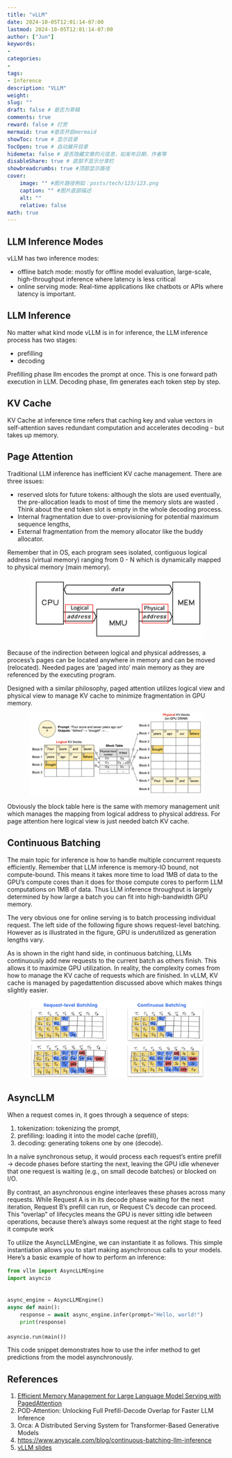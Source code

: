 ```yaml
---
title: "vLLM"
date: 2024-10-05T12:01:14-07:00
lastmod: 2024-10-05T12:01:14-07:00
author: ["Jun"]
keywords: 
- 
categories: 
- 
tags: 
- Inference
description: "VLLM"
weight:
slug: ""
draft: false # 是否为草稿
comments: true
reward: false # 打赏
mermaid: true #是否开启mermaid
showToc: true # 显示目录
TocOpen: true # 自动展开目录
hidemeta: false # 是否隐藏文章的元信息，如发布日期、作者等
disableShare: true # 底部不显示分享栏
showbreadcrumbs: true #顶部显示路径
cover:
    image: "" #图片路径例如：posts/tech/123/123.png
    caption: "" #图片底部描述
    alt: ""
    relative: false
math: true
---
```


## LLM Inference Modes
vLLM has two inference modes:
- offline batch mode: mostly for offline model evaluation, large-scale, high-throughput inference where latency is less critical 
- online serving mode: Real-time applications like chatbots or APIs where latency is important.


## LLM Inference
No matter what kind mode vLLM is in for inference, the LLM inference process has two stages: 
- prefilling
- decoding

Prefilling phase llm encodes the prompt at once. This is one forward path execution in LLM. 
Decoding phase, llm generates each token step by step. 

## KV Cache

KV Cache at inference time refers that caching key and value vectors in self-attention saves redundant computation and accelerates decoding - but takes up memory.



## Page Attention

Traditional LLM inference has inefficient KV cache management. There are three issues:
 - reserved slots for future tokens: although the slots are used eventually, the pre-allocation leads to most of time the memory slots are wasted . Think about the end token slot is empty in the whole decoding process.  
 - Internal fragmentation due to over-provisioning for potential maximum sequence lengths,
 - External fragmentation from the memory allocator like the buddy allocator.


Remember that in OS, each program sees isolated, contiguous logical address (virtual memory) ranging from 0 - N which is dynamically mapped to physical memory (main memory). 

<div align="center"> <img src=images/mem.png style="width: 80%; height: auto;"/> </div>

Because of the indirection between logical and physical addresses, a process’s pages can be located anywhere in memory and can be moved (relocated). Needed pages are ‘paged into’ main memory as they are referenced by the executing program. 

Designed with a similar philosophy, paged attention utilizes logical view and physical view to manage KV cache to minimize fragmentation in GPU memory.

<div align="center"> <img src=images/pagedattn.png style="width: 80%; height: auto;"/> </div>

Obviously the block table here is the same with memory management unit which manages the mapping from logical address to physical address. For page attention here logical view is just needed batch KV cache. 


## Continuous Batching
The main topic for inference is how to handle multiple concurrent requests efficiently. Remember that LLM inference is memory-IO bound, not compute-bound. This means it takes more time to load 1MB of data to the GPU’s compute cores than it does for those compute cores to perform LLM computations on 1MB of data. Thus LLM inference throughput is largely determined by how large a batch you can fit into high-bandwidth GPU memory.

The very obvious one for online serving is to batch processing individual request. The left side of the following figure shows request-level batching. However as is illustrated in the figure, GPU is underutilized as generation lengths vary. 

As is shown in the right hand side, in continuous batching, LLMs continuously add new requests to the current batch as others finish. This allows it to maximize GPU utilization. In reality, the complexity comes from how to manage the KV cache of requests which are finished. In vLLM, KV cache is managed by pagedattention discussed above which makes things slightly easier. 

<div align="center"> <img src=images/batching.png style="width: 80%; height: auto;"/> </div>


## AsyncLLM

When a request comes in, it goes through a sequence of steps: 

1. tokenization: tokenizing the prompt, 
2. prefilling: loading it into the model cache (prefill), 
3. decoding: generating tokens one by one (decode).


In a naïve synchronous setup, it would process each request’s entire prefill → decode phases before starting the next, leaving the GPU idle whenever that one request is waiting (e.g., on small decode batches) or blocked on I/O.

By contrast, an asynchronous engine interleaves these phases across many requests. While Request A is in its decode phase waiting for the next iteration, Request B’s prefill can run, or Request C’s decode can proceed. This “overlap” of lifecycles means the GPU is never sitting idle between operations, because there’s always some request at the right stage to feed it compute work

To utilize the AsyncLLMEngine, we can instantiate it as follows. This simple instantiation allows you to start making asynchronous calls to your models. Here’s a basic example of how to perform an inference:

```python
from vllm import AsyncLLMEngine
import asyncio


async_engine = AsyncLLMEngine()
async def main():
    response = await async_engine.infer(prompt="Hello, world!")
    print(response)

asyncio.run(main())

```


This code snippet demonstrates how to use the infer method to get predictions from the model asynchronously.




## References
1. [Efficient Memory Management for Large Language Model Serving with PagedAttention](https://arxiv.org/abs/2309.06180)
2. POD-Attention: Unlocking Full Prefill-Decode Overlap for Faster LLM Inference
3. Orca: A Distributed Serving System for Transformer-Based Generative Models
4. https://www.anyscale.com/blog/continuous-batching-llm-inference
5. [vLLM slides](https://docs.google.com/presentation/d/1_q_aW_ioMJWUImf1s1YM-ZhjXz8cUeL0IJvaquOYBeA/)
